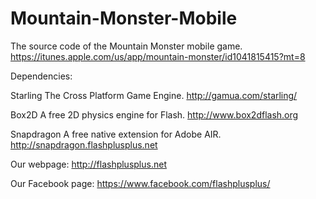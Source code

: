 # Mountain-Monster-Mobile
The source code of the Mountain Monster mobile game.
https://itunes.apple.com/us/app/mountain-monster/id1041815415?mt=8


Dependencies:

Starling
The Cross Platform Game Engine.
http://gamua.com/starling/

Box2D
A free 2D physics engine for Flash.
http://www.box2dflash.org

Snapdragon
A free native extension for Adobe AIR.
http://snapdragon.flashplusplus.net


Our webpage:
http://flashplusplus.net

Our Facebook page:
https://www.facebook.com/flashplusplus/